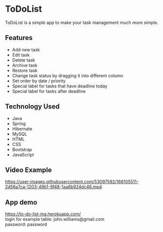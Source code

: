 # ToDoList
ToDoList is a simple app to make your task management much more simple.

## Features
* Add new task
* Edit task
* Delete task
* Archive task
* Restore task
* Change task status by dragging it into different column
* Set order by date / priority
* Special label for tasks that have deadline today
* Special label for tasks after deadline

## Technology Used
* Java
* Spring
* Hibernate
* MySQL
* HTML
* CSS
* Bootstrap
* JavaScript

## Video Example
https://user-images.githubusercontent.com/53097592/168105511-2d56a7ca-1203-49b1-9f48-1aa6b924dc46.mp4

## App demo
https://to-do-list-ma.herokuapp.com/ <br>
login for example table: john.willia<spna>ms@gmail<span>.com <br>
password: password






